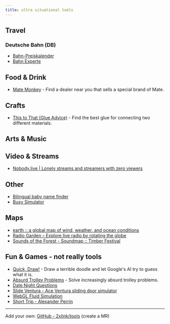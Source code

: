 ```yaml
---
title: ultra situational tools
---
```


## Travel

### Deutsche Bahn (DB)

- [Bahn-Preiskalender](https://bahn.guru/)
- [Bahn Experte](https://bahn.expert/)

## Food & Drink

- [Mate Monkey](https://matemonkey.com/) - Find a dealer near you that sells a special brand of Mate.

## Crafts

- [This to That (Glue Advice)](https://www.thistothat.com/) - Find the best glue for connecting two different materials.

## Arts & Music



## Video & Streams

- [Nobody.live | Lonely streams and streamers with zero viewers](https://nobody.live/)

## Other

- [Bilingual baby name finder](https://mixedname.com/)
- [Busy Simulator](https://busysimulator.com/)

## Maps

- [earth :: a global map of wind, weather, and ocean conditions](https://earth.nullschool.net/)
- [Radio Garden – Explore live radio by rotating the globe](http://radio.garden)
- [Sounds of the Forest - Soundmap :: Timber Festival](https://timberfestival.org.uk/soundsoftheforest-soundmap/)

## Fun & Games - not really tools

- [Quick, Draw!](https://quickdraw.withgoogle.com/) - Draw a terrible doodle and let Google's AI try to guess what it is.
- [Absurd Trolley Problems](https://neal.fun/absurd-trolley-problems/) - Solve increasingly absurd trolley problems.
- [Date Night Questions](https://datenightquestions.com/)
- [Slide Ventura - Ace Ventura sliding door simulator](https://slideventura.com/)
- [WebGL Fluid Simulation](https://paveldogreat.github.io/WebGL-Fluid-Simulation/)
- [Short Trip - Alexander Perrin](https://alexanderperrin.com.au/paper/shorttrip/#)

---

Add your own: [GitHub - 2xlink/tools](https://github.com/2xlink/tools) (create a MR)

